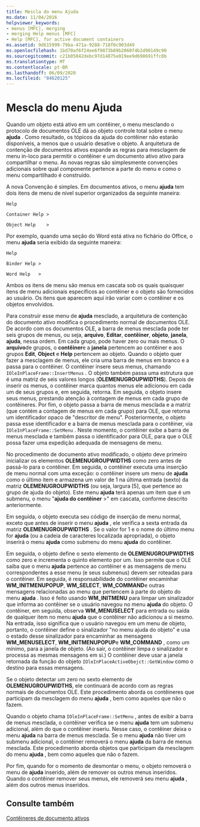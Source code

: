 ```yaml
---
title: Mescla do menu Ajuda
ms.date: 11/04/2016
helpviewer_keywords:
- menus [MFC], merging
- merging Help menus [MFC]
- Help [MFC], for active document containers
ms.assetid: 9d615999-79ba-471a-9288-718f0c903d49
ms.openlocfilehash: 1bd70af6f24ee6f9873b89b2060f4b2d90149c90
ms.sourcegitcommit: c21b05042debc97d14875e019ee9d698691ffc0b
ms.translationtype: MT
ms.contentlocale: pt-BR
ms.lasthandoff: 06/09/2020
ms.locfileid: "84620125"
---
```

# <a name="help-menu-merging"></a>Mescla do menu Ajuda

Quando um objeto está ativo em um contêiner, o menu mesclando o protocolo de documentos OLE dá ao objeto controle total sobre o menu **ajuda** . Como resultado, os tópicos da ajuda do contêiner não estarão disponíveis, a menos que o usuário desative o objeto. A arquitetura de contenção de documentos ativos expande as regras para mesclagem de menu in-loco para permitir o contêiner e um documento ativo ativo para compartilhar o menu. As novas regras são simplesmente convenções adicionais sobre qual componente pertence a parte do menu e como o menu compartilhado é construído.

A nova Convenção é simples. Em documentos ativos, o menu **ajuda** tem dois itens de menu de nível superior organizados da seguinte maneira:

`Help`

`Container Help >`

`Object Help    >`

Por exemplo, quando uma seção do Word está ativa no fichário do Office, o menu **ajuda** seria exibido da seguinte maneira:

`Help`

`Binder Help >`

`Word Help   >`

Ambos os itens de menu são menus em cascata sob os quais quaisquer itens de menu adicionais específicos ao contêiner e o objeto são fornecidos ao usuário. Os itens que aparecem aqui irão variar com o contêiner e os objetos envolvidos.

Para construir esse menu de **ajuda** mesclado, a arquitetura de contenção do documento ativo modifica o procedimento normal de documentos OLE. De acordo com os documentos OLE, a barra de menus mesclada pode ter seis grupos de menus, ou seja, **arquivo**, **Editar**, **contêiner**, **objeto**, **janela**, **ajuda**, nessa ordem. Em cada grupo, pode haver zero ou mais menus. O **arquivo**de grupos, o **contêiner**e a **janela** pertencem ao contêiner e aos grupos **Edit**, **Object** e **Help** pertencem ao objeto. Quando o objeto quer fazer a mesclagem de menus, ele cria uma barra de menus em branco e a passa para o contêiner. O contêiner insere seus menus, chamando `IOleInPlaceFrame::InsertMenus` . O objeto também passa uma estrutura que é uma matriz de seis valores longos (**OLEMENUGROUPWIDTHS**). Depois de inserir os menus, o contêiner marca quantos menus ele adicionou em cada um de seus grupos e, em seguida, retorna. Em seguida, o objeto insere seus menus, prestando atenção à contagem de menus em cada grupo de contêineres. Por fim, o objeto passa a barra de menus mesclada e a matriz (que contém a contagem de menus em cada grupo) para OLE, que retorna um identificador opaco de "descritor de menu". Posteriormente, o objeto passa esse identificador e a barra de menus mesclada para o contêiner, via `IOleInPlaceFrame::SetMenu` . Neste momento, o contêiner exibe a barra de menus mesclada e também passa o identificador para OLE, para que o OLE possa fazer uma expedição adequada de mensagens de menu.

No procedimento de documento ativo modificado, o objeto deve primeiro inicializar os elementos **OLEMENUGROUPWIDTHS** como zero antes de passá-lo para o contêiner. Em seguida, o contêiner executa uma inserção de menu normal com uma exceção: o contêiner insere um menu de **ajuda** como o último item e armazena um valor de 1 na última entrada (sexto) da matriz **OLEMENUGROUPWIDTHS** (ou seja, largura [5], que pertence ao grupo de ajuda do objeto). Este menu **ajuda** terá apenas um item que é um submenu, o menu "**ajuda do contêiner** >" em cascata, conforme descrito anteriormente.

Em seguida, o objeto executa seu código de inserção de menu normal, exceto que antes de inserir o menu **ajuda** , ele verifica a sexta entrada da matriz **OLEMENUGROUPWIDTHS** . Se o valor for 1 e o nome do último menu for **ajuda** (ou a cadeia de caracteres localizada apropriada), o objeto inserirá o menu **ajuda** como submenu do menu **ajuda** do contêiner.

Em seguida, o objeto define o sexto elemento de **OLEMENUGROUPWIDTHS** como zero e incrementa o quinto elemento por um. Isso permite que o OLE saiba que o menu **ajuda** pertence ao contêiner e as mensagens de menu correspondentes a esse menu (e seus submenus) devem ser roteadas para o contêiner. Em seguida, é responsabilidade do contêiner encaminhar **WM_INITMENUPOPUP**, **WM_SELECT**, **WM_COMMAND**e outras mensagens relacionadas ao menu que pertencem à parte do objeto do menu **ajuda** . Isso é feito usando **WM_INITMENU** para limpar um sinalizador que informa ao contêiner se o usuário navegou no menu **ajuda** do objeto. O contêiner, em seguida, observa **WM_MENUSELECT** para entrada ou saída de qualquer item no menu **ajuda** que o contêiner não adicionou a si mesmo. Na entrada, isso significa que o usuário navegou em um menu de objeto, portanto, o contêiner define o sinalizador "no menu ajuda do objeto" e usa o estado desse sinalizador para encaminhar as mensagens **WM_MENUSELECT**, **WM_INITMENUPOPUP**e **WM_COMMAND** , como um mínimo, para a janela de objeto. (Ao sair, o contêiner limpa o sinalizador e processa as mesmas mensagens em si.) O contêiner deve usar a janela retornada da função do objeto `IOleInPlaceActiveObejct::GetWindow` como o destino para essas mensagens.

Se o objeto detectar um zero no sexto elemento de **OLEMENUGROUPWIDTHS**, ele continuará de acordo com as regras normais de documentos OLE. Este procedimento aborda os contêineres que participam da mesclagem do menu **ajuda** , bem como aqueles que não o fazem.

Quando o objeto chama `IOleInPlaceFrame::SetMenu` , antes de exibir a barra de menus mesclada, o contêiner verifica se o menu **ajuda** tem um submenu adicional, além do que o contêiner inseriu. Nesse caso, o contêiner deixa o menu **ajuda** na barra de menus mesclada. Se o menu **ajuda** não tiver um submenu adicional, o contêiner removerá o menu **ajuda** da barra de menus mesclada. Este procedimento aborda objetos que participam da mesclagem do menu **ajuda** , bem como aqueles que não o fazem.

Por fim, quando for o momento de desmontar o menu, o objeto removerá o menu de **ajuda** inserido, além de remover os outros menus inseridos. Quando o contêiner remover seus menus, ele removerá seu menu **ajuda** , além dos outros menus inseridos.

## <a name="see-also"></a>Consulte também

[Contêineres de documento ativos](active-document-containers.md)
